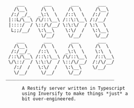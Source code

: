 
       	    ___       ___       ___       ___
       	   /\__\     /\  \     /\  \     /\__\
       	  /:/ _/_   _\:\  \   /::\  \   /:/  /
       	 |::L/\__\ /\/::\__\ /::\:\__\ /:/__/
       	 |::::/  / \::/\/__/ \:\:\/  / \:\  \
       	  L;;/__/   \:\__\    \:\/  /   \:\__\
       	             \/__/     \/__/     \/__/
       	    ___       ___       ___       ___
       	   /\__\     /\  \     /\  \     /\  \
       	  /:/__/_   /::\  \   _\:\  \    \:\  \
       	 /::\/\__\ /::\:\__\ /\/::\__\   /::\__\
       	 \/\::/  / \:\:\/  / \::/\/__/  /:/\/__/
       	   /:/  /   \:\/  /   \:\__\    \/__/
       	   \/__/     \/__/     \/__/
       	________________________________________

              A Restify server written in Typescript
              using Inversify to make things *just* a
              bit over-engineered.
